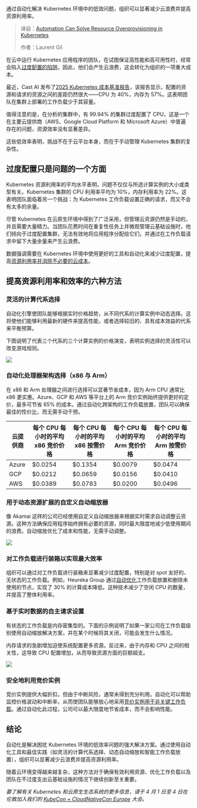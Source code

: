 
<!--
title: 自动化可以解决 Kubernetes 中的资源过度配置
cover: https://cdn.thenewstack.io/media/2025/03/41f1dbcb-light.jpg
-->

通过自动化解决 Kubernetes 环境中的低效问题，组织可以显著减少云浪费并提高资源利用率。

> 译自：[Automation Can Solve Resource Overprovisioning in Kubernetes](https://thenewstack.io/automation-can-solve-resource-overprovisioning-in-kubernetes/)
> 
> 作者：Laurent Gil

在云中运行 Kubernetes 应用程序的团队，在试图保证高性能和高可用性时，经常会陷入[过度配置的陷阱](https://thenewstack.io/neglect-kubernetes-resource-management-at-your-peril/)。因此，他们会产生云浪费，这会转化为组织的一项重大成本。

最近，Cast AI 发布了[2025 Kubernetes 成本基准报告](https://cast.ai/kubernetes-cost-benchmark/)，该报告显示，配置的资源和请求的资源之间的差距仍然很大——CPU 为 40%，内存为 57%。这表明团队在集群上部署的工作负载少于其容量。

值得注意的是，在分析的集群中，有 99.94% 的集群过度配置了 CPU，这是一个在主要云提供商（AWS、Google Cloud Platform 和 Microsoft Azure）中普遍存在的问题，资源效率没有显著差异。

这些低效率表明，挑战不在于云平台本身，而在于手动管理 Kubernetes 集群的复杂性。

## 过度配置只是问题的一个方面

Kubernetes 资源利用率的平均水平表明，问题不仅仅与所选计算实例的大小或类型有关。Kubernetes 集群的 CPU 利用率平均为 10%，内存利用率为 22%。这表明团队面临着另一个挑战：为 Kubernetes 工作负载设置正确的请求，而又不会有太多的余量。

尽管 Kubernetes 在云原生环境中得到了广泛采用，但管理云资源仍然是手动的，并且需要大量精力。当团队花费时间在重复性任务上并微观管理云基础设施时，他们倾向于过度配置集群，无法有效地将应用程序分配给它们，并通过在工作负载请求中留下大量余量来产生云浪费。

数据强调需要在 Kubernetes 环境中使用更好的工具和自动化来减少过度配置，提高[资源利用率并消除不必要的云成本](https://thenewstack.io/engineers-guide-to-cloud-cost-optimization-engineering-resources-in-the-cloud/)。

## 提高资源利用率和效率的六种方法

### 灵活的计算代系选择

自动化引擎使团队能够根据实时价格趋势，从不同代系的计算实例中动态选择。这将使他们能够利用最新的硬件来提高性能，或者选择较旧的、具有成本效益的代系来平衡预算。

下图说明了代表三个代系的三个计算实例的价格演变，表明实例选择的灵活性可以改变游戏规则。

![](https://cdn.thenewstack.io/media/2025/03/4ddcdc16-cast-ai-6-1024x563.png)

### 自动化处理器架构选择（x86 与 Arm）

在 x86 和 Arm 处理器之间进行选择可以显著节省成本，因为 Arm CPU 通常比 x86 更实惠。Azure、GCP 和 AWS 等平台上的 Arm 竞价实例始终提供更好的定价，最多可节省 65% 的成本。通过自动化跨架构的工作负载放置，团队可以确保最佳的性价比，而无需手动干预。

云提供商 | 每个 CPU 每小时的平均 x86 竞价价格 | 每个 CPU 每小时的平均 x86 按需价格 | 每个 CPU 每小时的平均 Arm 竞价价格 | 每个 CPU 每小时的平均 Arm 按需价格
---|---|---|---|---
Azure | $0.0254 | $0.1354 | $0.0079 | $0.0474
GCP | $0.0212 | $0.0659 | $0.0156 | $0.0410
AWS | $0.0389 | $0.0783 | $0.0200 | $0.0496

### 用于动态资源扩展的自定义自动缩放器

像 Akamai 这样的公司已经使用自定义自动缩放器来根据实时需求自动调整云资源。这种方法确保应用程序始终拥有必要的资源，同时最大限度地减少低使用期间的浪费。自动缩放优化了成本和性能，无需手动调整。

![](https://cdn.thenewstack.io/media/2025/03/41423561-cast-ai-3-1024x467.png)

### 对工作负载进行装箱以实现最大效率

组织可以通过对工作负载进行装箱来显著减少过度配置，特别是对 spot 友好的、无状态的工作负载。例如，Heureka Group 通过[自动优化](https://thenewstack.io/engineers-guide-to-cloud-cost-optimization-prioritize-cloud-rate-optimization/)工作负载放置和删除未使用的节点，实现了 30% 的计算成本降低。这种技术减少了空闲 CPU 的数量，并提高了整体利用率。

### 基于实时数据的自主请求设置

有状态的工作负载是内存密集型的。下面的示例说明了如果一家公司在工作负载级别使用自动缩放解决方案，并在某个时候将其关闭，可能会发生什么情况。

内存请求的急剧增加迫使系统配置更多资源。反过来，由于内存和 CPU 之间的相关性，这导致 CPU 配置增加，从而导致资源方面的巨额超支。

![](https://cdn.thenewstack.io/media/2025/03/3244f97c-cast-ai-5-1024x407.png)

### 安全地利用竞价实例

竞价实例提供大幅折扣，但由于中断风险，通常未得到充分利用。自动化可以帮助监控价格波动和中断率，从而使团队能够放心地采用[竞价实例用于非关键工作负载](https://thenewstack.io/saving-with-confidence-the-strategic-advantage-of-spot-instances/)。通过自动化此过程，公司可以最大限度地节省成本，而不会影响性能。

## 结论

自动化是解决困扰 Kubernetes 环境的低效率问题的强大解决方案。通过使用自动化工具和最佳实践（如灵活的计算代系选择、动态自动缩放和智能工作负载放置），组织可以显著减少云浪费并提高资源利用率。

随着云环境变得越来越复杂，这种方法对于确保有效利用资源、优化工作负载以及团队在不过度支出云基础设施的情况下继续创新至关重要。

*要了解有关 Kubernetes 和云原生生态系统的更多信息，请于 4 月 1 日至 4 日在伦敦加入我们的 *[KubeCon + CloudNativeCon Europe](https://events.linuxfoundation.org/kubecon-cloudnativecon-europe/)* 大会。*
